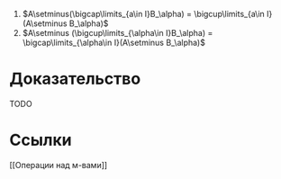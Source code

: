 1. $A\setminus(\bigcap\limits_{a\in I}B_\alpha) = \bigcup\limits_{a\in I}(A\setminus B_\alpha)$
2. $A\setminus (\bigcup\limits_{\alpha\in I}B_\alpha) = \bigcap\limits_{\alpha\in I}(A\setminus B_\alpha)$
# Доказательство

TODO

# Ссылки
[[Операции над м-вами]]